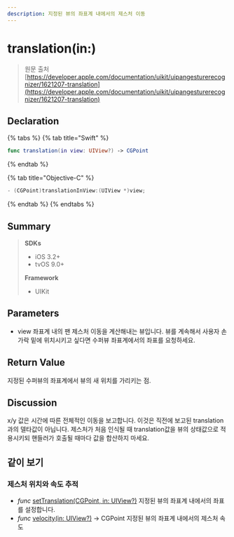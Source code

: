```yaml
---
description: 지정된 뷰의 좌표계 내에서의 제스처 이동
---
```


# translation\(in:\)

> 원문 출처  
> [https://developer.apple.com/documentation/uikit/uipangesturerecognizer/1621207-translation](https://developer.apple.com/documentation/uikit/uipangesturerecognizer/1621207-translation)

## Declaration

{% tabs %}
{% tab title="Swift" %}
```swift
func translation(in view: UIView?) -> CGPoint
```
{% endtab %}

{% tab title="Objective-C" %}
```objectivec
- (CGPoint)translationInView:(UIView *)view;
```
{% endtab %}
{% endtabs %}

## Summary

> **SDKs**
>
> * iOS 3.2+
> * tvOS 9.0+
>
> **Framework**
>
> * UIKit

## Parameters

* view 좌표계 내의 팬 제스처 이동을 계산해내는 뷰입니다. 뷰를 계속해서 사용자 손가락 밑에 위치시키고 싶다면 수퍼뷰 좌표계에서의 좌표를 요청하세요.

## Return Value

지정된 수퍼뷰의 좌표계에서 뷰의 새 위치를 가리키는 점.

## Discussion

x/y 값은 시간에 따른 전체적인 이동을 보고합니다. 이것은 직전에 보고된 translation과의 델타값이 아닙니다. 제스처가 처음 인식될 때 translation값을 뷰의 상태값으로 적용시키되 핸들러가 호출될 때마다 값을 합산하지 마세요.

## 같이 보기

### 제스처 위치와 속도 추적

* _func_ [setTranslation\(CGPoint, in: UIView?\)](settranslation-_-in.md) 지정된 뷰의 좌표계 내에서의 좌표를 설정합니다.
* _func_ [velocity\(in: UIView?\)](velocity-in.md) -&gt; CGPoint 지정된 뷰의 좌표계 내에서의 제스처 속도


